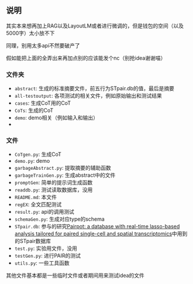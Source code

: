 ## 说明
其实本来想再加上RAG以及LayoutLM或者进行微调的，但是钱包的空间（以及5000字）太小放不下

同理，别用太多api不然要破产了

假如能把上面的全弄出来再加点别的应该能发个nc（别抢idea谢谢喵）
### 文件夹
- `abstract`: 生成的标准摘要文件，前五行为STpair.db的值，最后是摘要
- `all-testoutput`: 各项测试的相关文件，例如原始输出和测试结果
- `cases`: 生成CoT用的CoT
- `CoTs`: 生成的CoT
- `demo`: demo相关（例如输入和输出）
- 
### 文件
- `CoTgen.py`: 生成CoT
- `demo.py`: demo
- `garbageAbstract.py`: 提取摘要的辅助函数
- `garbageTrainGen.py`: 生成abstract中的文件
- `promptGen`: 简单的提示词生成函数
- `readdb.py`: 测试读取数据库，没用
- `README.md`: 本文件
- `regEX`: 全文匹配测试
- `result.py`: api的调用测试
- `schemaGen.py`: 生成对应type的schema
- `STpair.db`: 参与的研究[Pairpot: a database with real-time lasso-based analysis tailored for paired single-cell and spatial transcriptomics](https://doi.org/10.1093/nar/gkae986)中用到的STpair数据库
- `test.py`: 实验用文件，没用
- `testGen.py`: 进行PAIR的测试
- `utils.py`: 一些工具函数

其他文件基本都是一些临时文件或者期间用来测试idea的文件